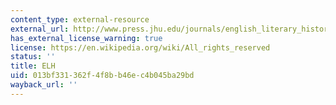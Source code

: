```yaml
---
content_type: external-resource
external_url: http://www.press.jhu.edu/journals/english_literary_history/index.html
has_external_license_warning: true
license: https://en.wikipedia.org/wiki/All_rights_reserved
status: ''
title: ELH
uid: 013bf331-362f-4f8b-b46e-c4b045ba29bd
wayback_url: ''
---
```

